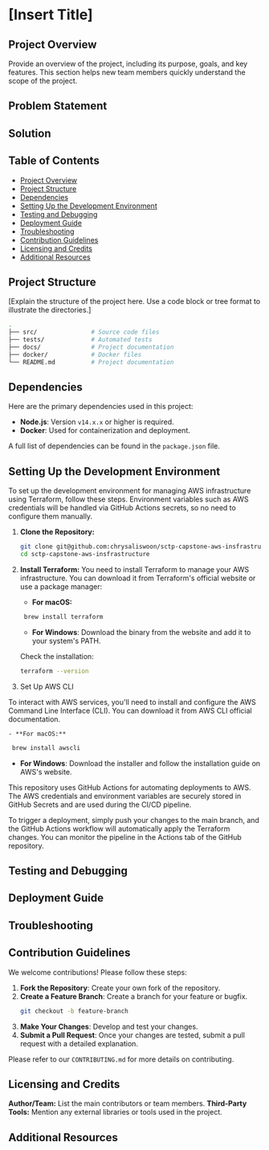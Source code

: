 # [Insert Title]

## Project Overview

Provide an overview of the project, including its purpose, goals, and key features. This section helps new team members quickly understand the scope of the project.

## Problem Statement



## Solution

## Table of Contents
- [Project Overview](#project-overview)
- [Project Structure](#project-structure)
- [Dependencies](#dependencies)
- [Setting Up the Development Environment](#setting-up-the-development-environment)
- [Testing and Debugging](#testing-and-debugging)
- [Deployment Guide](#deployment-guide)
- [Troubleshooting](#troubleshooting)
- [Contribution Guidelines](#contribution-guidelines)
- [Licensing and Credits](#licensing-and-credits)
- [Additional Resources](#additional-resources)

## Project Structure
[Explain the structure of the project here. Use a code block or tree format to illustrate the directories.]

```bash
.
├── src/               # Source code files
├── tests/             # Automated tests
├── docs/              # Project documentation
├── docker/            # Docker files
└── README.md          # Project documentation

```

## Dependencies

Here are the primary dependencies used in this project:

- **Node.js**: Version `v14.x.x` or higher is required.
- **Docker**: Used for containerization and deployment.

A full list of dependencies can be found in the `package.json` file.

## Setting Up the Development Environment

To set up the development environment for managing AWS infrastructure using Terraform, follow these steps. Environment variables such as AWS credentials will be handled via GitHub Actions secrets, so no need to configure them manually.

1. **Clone the Repository:**
   ```bash
   git clone git@github.com:chrysaliswoon/sctp-capstone-aws-insfrastructure.git
   cd sctp-capstone-aws-insfrastructure
   ```

2. **Install Terraform:**
You need to install Terraform to manage your AWS infrastructure. You can download it from Terraform's official website or use a package manager:

    - **For macOS:**

   ```bash
    brew install terraform
   ```

   - **For Windows**: Download the binary from the website and add it to your system's PATH.

    Check the installation:

    ```bash
    terraform --version
    ```


3. Set Up AWS CLI

To interact with AWS services, you'll need to install and configure the AWS Command Line Interface (CLI). You can download it from AWS CLI official documentation.

    - **For macOS:**

   ```bash
    brew install awscli
   ```

   - **For Windows**: Download the installer and follow the installation guide on AWS's website.

This repository uses GitHub Actions for automating deployments to AWS. The AWS credentials and environment variables are securely stored in GitHub Secrets and are used during the CI/CD pipeline.

To trigger a deployment, simply push your changes to the main branch, and the GitHub Actions workflow will automatically apply the Terraform changes. You can monitor the pipeline in the Actions tab of the GitHub repository.


## Testing and Debugging


## Deployment Guide


## Troubleshooting


## Contribution Guidelines

We welcome contributions! Please follow these steps:

1. **Fork the Repository**: Create your own fork of the repository.
2. **Create a Feature Branch**: Create a branch for your feature or bugfix.
    ```bash
    git checkout -b feature-branch
    ```
3. **Make Your Changes**: Develop and test your changes.
4. **Submit a Pull Request**: Once your changes are tested, submit a pull request with a detailed explanation.

Please refer to our ```CONTRIBUTING.md``` for more details on contributing.

## Licensing and Credits

**Author/Team:** List the main contributors or team members.
**Third-Party Tools:** Mention any external libraries or tools used in the project.


## Additional Resources